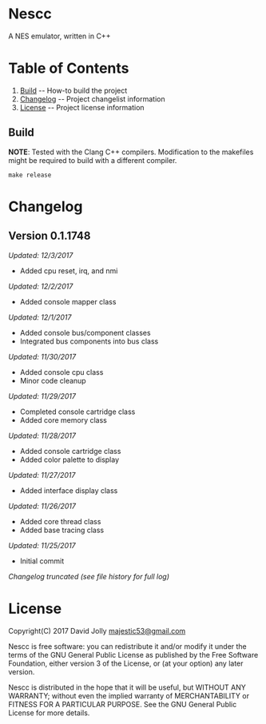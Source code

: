 Nescc
=====

A NES emulator, written in C++

Table of Contents
=================

1. [Build](https://github.com/majestic53/nescc#build) -- How-to build the project
2. [Changelog](https://github.com/majestic53/nescc#changelog) -- Project changelist information
3. [License](https://github.com/majestic53/nescc#license) -- Project license information

Build
-----

__NOTE__: Tested with the Clang C++ compilers. Modification to the makefiles might be required to build with a different compiler.

```
make release
```

Changelog
=========

Version 0.1.1748
----------------
*Updated: 12/3/2017*

* Added cpu reset, irq, and nmi

*Updated: 12/2/2017*

* Added console mapper class

*Updated: 12/1/2017*

* Added console bus/component classes
* Integrated bus components into bus class

*Updated: 11/30/2017*

* Added console cpu class
* Minor code cleanup

*Updated: 11/29/2017*

* Completed console cartridge class
* Added core memory class

*Updated: 11/28/2017*

* Added console cartridge class
* Added color palette to display

*Updated: 11/27/2017*

* Added interface display class

*Updated: 11/26/2017*

* Added core thread class
* Added base tracing class

*Updated: 11/25/2017*

* Initial commit

*Changelog truncated (see file history for full log)*

License
=======

Copyright(C) 2017 David Jolly <majestic53@gmail.com>

Nescc is free software: you can redistribute it and/or modify
it under the terms of the GNU General Public License as published by
the Free Software Foundation, either version 3 of the License, or
(at your option) any later version.

Nescc is distributed in the hope that it will be useful,
but WITHOUT ANY WARRANTY; without even the implied warranty of
MERCHANTABILITY or FITNESS FOR A PARTICULAR PURPOSE.  See the
GNU General Public License for more details.
